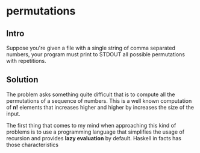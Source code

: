 # permutations

## Intro

Suppose you're given a file with a single string of comma separated numbers, your program must print to STDOUT all possible permutations with repetitions.

## Solution

The problem asks something quite difficult that is to compute all the permutations of a sequence of numbers.
This is a well known computation of **n!** elements that increases higher and higher by increases the size of the input.

The first thing that comes to my mind when approaching this kind of problems is to use a programming language that simplifies the usage of recursion and provides
**lazy evaluation** by default.
Haskell in facts has those characteristics
